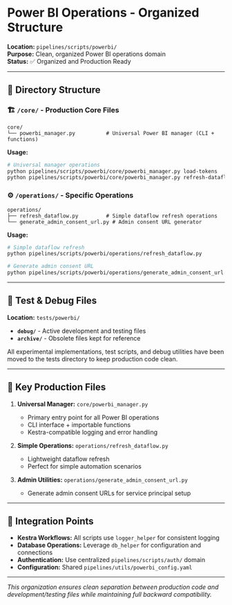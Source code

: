 # Power BI Operations - Organized Structure

**Location:** `pipelines/scripts/powerbi/`  
**Purpose:** Clean, organized Power BI operations domain  
**Status:** ✅ Organized and Production Ready

---

## 📁 Directory Structure

### **🏗️ `/core/` - Production Core Files**
```
core/
└── powerbi_manager.py          # Universal Power BI manager (CLI + functions)
```

**Usage:**
```bash
# Universal manager operations
python pipelines/scripts/powerbi/core/powerbi_manager.py load-tokens
python pipelines/scripts/powerbi/core/powerbi_manager.py refresh-dataflow --dataflow order_list_dataflow
```

### **⚙️ `/operations/` - Specific Operations**
```
operations/
├── refresh_dataflow.py         # Simple dataflow refresh operations
└── generate_admin_consent_url.py # Admin consent URL generator
```

**Usage:**
```bash
# Simple dataflow refresh
python pipelines/scripts/powerbi/operations/refresh_dataflow.py

# Generate admin consent URL
python pipelines/scripts/powerbi/operations/generate_admin_consent_url.py
```

---

## 🧪 Test & Debug Files

**Location:** `tests/powerbi/`  
- **`debug/`** - Active development and testing files
- **`archive/`** - Obsolete files kept for reference

All experimental implementations, test scripts, and debug utilities have been moved to the tests directory to keep production code clean.

---

## 🎯 Key Production Files

1. **Universal Manager:** `core/powerbi_manager.py`  
   - Primary entry point for all Power BI operations
   - CLI interface + importable functions
   - Kestra-compatible logging and error handling

2. **Simple Operations:** `operations/refresh_dataflow.py`  
   - Lightweight dataflow refresh
   - Perfect for simple automation scenarios

3. **Admin Utilities:** `operations/generate_admin_consent_url.py`  
   - Generate admin consent URLs for service principal setup

---

## 🔗 Integration Points

- **Kestra Workflows:** All scripts use `logger_helper` for consistent logging
- **Database Operations:** Leverage `db_helper` for configuration and connections  
- **Authentication:** Use centralized `pipelines/scripts/auth/` domain
- **Configuration:** Shared `pipelines/utils/powerbi_config.yaml`

---

*This organization ensures clean separation between production code and development/testing files while maintaining full backward compatibility.*
